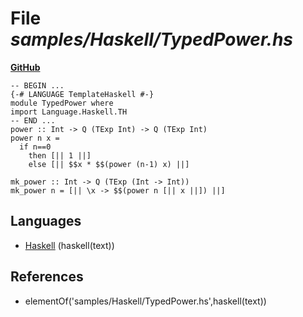 # File _samples/Haskell/TypedPower.hs_
**[GitHub](https://github.com/softlang/yas/blob/master/samples/Haskell/TypedPower.hs)**
```
-- BEGIN ...
{-# LANGUAGE TemplateHaskell #-}
module TypedPower where
import Language.Haskell.TH
-- END ...
power :: Int -> Q (TExp Int) -> Q (TExp Int)
power n x =
  if n==0
    then [|| 1 ||]
    else [|| $$x * $$(power (n-1) x) ||]

mk_power :: Int -> Q (TExp (Int -> Int))
mk_power n = [|| \x -> $$(power n [|| x ||]) ||]
```

## Languages
* [Haskell](../languages/Haskell.md) (haskell(text))

## References
* elementOf('samples/Haskell/TypedPower.hs',haskell(text))
